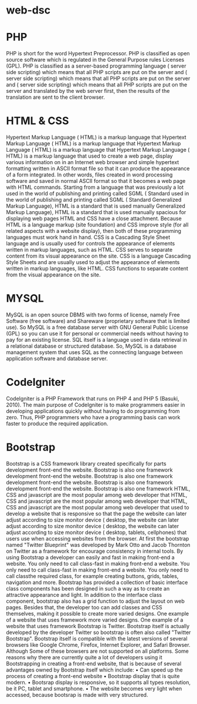 # web-dsc

# PHP
PHP is short for the word Hypertext Preprocessor. PHP is classified as open source software which is regulated in the General Purpose rules Licenses (GPL). PHP is classified as a server-based programming language ( server side scripting) which means that all PHP scripts are put on the server and ( server side scripting) which means that all PHP scripts are put on the server and ( server side scripting) which means that all PHP scripts are put on the server and translated by the web server first, then the results of the translation are sent 
to the client browser. 
# HTML & CSS
Hypertext Markup Language ( HTML) is a markup language that Hypertext Markup Language ( HTML) is a markup language that Hypertext Markup Language ( HTML) is a markup language that Hypertext Markup Language ( HTML) is a markup language that used to create a web page, display various information on in an Internet web browser and simple hypertext formatting written in ASCII format file so that it can produce the appearance of a form integrated. In other words, files created in word processing software and saved in normal ASCII format so that it becomes a web page with HTML commands. Starting from a language that was previously a lot used in the world of publishing and printing called SGML ( Standard used in the world of publishing and printing called SGML ( Standard Generalized Markup Language), HTML is a standard that is used manually Generalized Markup Language), HTML is a standard that is used manually spacious for displaying web pages 
HTML and CSS have a close attachment. Because HTML is a language markup (site foundation) and CSS improve style (for all related aspects with a website display), then both of these programming languages ​​must work hand in hand. CSS is a Cascading Style Sheet language and is usually used for controls the appearance of elements written in markup languages, such as HTML. CSS serves to separate content from its visual appearance on the site. CSS is a language Cascading Style Sheets and are usually used to adjust the appearance of elements written in markup languages, like HTML. CSS functions to separate content from the visual appearance on the site. 
# MYSQL
MySQL is an open source DBMS with two forms of license, namely Free Software (free software) and Shareware (proprietary software that is limited use). So MySQL is a free database server with GNU General Public License (GPL) so you can use it for 
personal or commercial needs without having to pay for an existing license. SQL itself is a language used in data retrieval in a relational database or structured database. So, MySQL is a database management system that uses SQL as the connecting language between application software and database server. 
#  CodeIgniter
CodeIgniter is a PHP Framework that runs on PHP 4 and PHP 5 (Basuki, 2010). The main purpose of CodeIgniter is to make programmers easier in developing applications quickly without having to do programming from zero. Thus, PHP programmers who have a programming basis can work faster to produce the required application.
#  Bootstrap
Bootstrap is a CSS framework library created specifically for parts development front-end the website. Bootstrap is also one framework development front-end the website. Bootstrap is also one framework development front-end the website. Bootstrap is also one framework development front-end the website. Bootstrap is also one framework HTML, CSS and javascript are the most popular among web developer that HTML, CSS and javascript are the most popular among web developer that HTML, CSS and javascript are the most popular among web developer that used to develop a website that is responsive so that the page the website can later adjust according to size monitor device ( desktop, the website can later adjust according to size monitor device ( desktop, the website can later adjust according to size monitor device ( desktop, tablets, cellphones) that users use when accessing websites from the browser. At first the bootstrap named "Twitter Blueprint" was developed by Mark Otto and Jacob Thornton on Twitter as a framework for encourage consistency in internal tools. 
By using Bootstrap a developer can easily and fast in making front-end a website. You only need to call class-fast in making front-end a website. You only need to call class-fast in making front-end a website. You only need to call classthe required class, for example creating buttons, grids, tables, navigation and more. 
Bootstrap has provided a collection of basic interface class components has been designed in such a way as to create an attractive appearance and light. In addition to the interface class component, bootstrap also has a grid function to adjust the layout on web pages. Besides that, the developer too can add classes and CSS themselves, making it possible to create more varied designs. One example of a website that uses framework more varied designs. One example of a website that uses framework Bootstrap is Twitter. Bootstrap itself is actually developed by the developer Twitter so bootstrap is often also called "Twitter Bootstrap". 
Bootstrap itself is compatible with the latest versions of several browsers like Google Chrome, Firefox, Internet Explorer, and Safari Browser. Although Some of these browsers are not supported on all platforms. 
Some reasons why there are currently quite a lot of developers using it Bootstrapping in creating a front-end website, that is because of several advantages owned by Bootstrap itself which include: • Can speed up the process of creating a front-end website 
• Bootstrap display that is quite modern. 
• Bootsrap display is responsive, so it supports all types resolution, be it PC, tablet and smartphone. • The website becomes very light when accessed, because bootsrap is made with very structured. 
